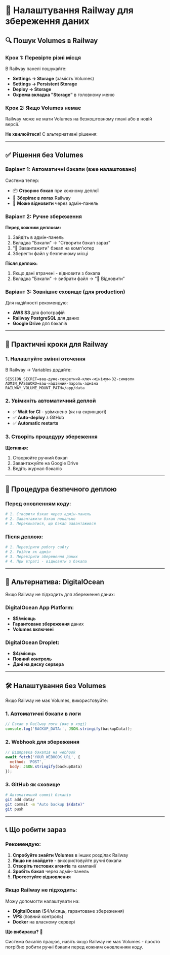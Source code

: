 # 🚂 Налаштування Railway для збереження даних

## 🔍 Пошук Volumes в Railway

### Крок 1: Перевірте різні місця

В Railway панелі пошукайте:
- **Settings → Storage** (замість Volumes)
- **Settings → Persistent Storage**
- **Deploy → Storage**
- **Окрема вкладка "Storage"** в головному меню

### Крок 2: Якщо Volumes немає

Railway може не мати Volumes на безкоштовному плані або в новій версії.

**Не хвилюйтеся!** Є альтернативні рішення:

---

## ✅ Рішення без Volumes

### Варіант 1: Автоматичні бэкапи (вже налаштовано)

Система тепер:
- 📦 **Створює бэкап** при кожному деплої
- 💾 **Зберігає в логах** Railway
- 🔄 **Може відновити** через адмін-панель

### Варіант 2: Ручне збереження

**Перед кожним деплоєм:**
1. Зайдіть в адмін-панель
2. Вкладка "Бэкапи" → "Створити бэкап зараз"
3. "💾 Завантажити" бэкап на комп'ютер
4. Зберегти файл у безпечному місці

**Після деплою:**
1. Якщо дані втрачені - відновити з бэкапа
2. Вкладка "Бэкапи" → вибрати файл → "🔄 Відновити"

### Варіант 3: Зовнішнє сховище (для production)

Для надійності рекомендую:
- **AWS S3** для фотографій
- **Railway PostgreSQL** для даних
- **Google Drive** для бэкапів

---

## 🎯 Практичні кроки для Railway

### 1. Налаштуйте змінні оточення

В Railway → Variables додайте:
```
SESSION_SECRET=ваш-дуже-секретний-ключ-мінімум-32-символи
ADMIN_PASSWORD=ваш-надійний-пароль-адміна
RAILWAY_VOLUME_MOUNT_PATH=/app/data
```

### 2. Увімкніть автоматичний деплой

- ✅ **Wait for CI** - увімкнено (як на скриншоті)
- ✅ **Auto-deploy** з GitHub
- ✅ **Automatic restarts**

### 3. Створіть процедуру збереження

**Щотижня:**
1. Створюйте ручний бэкап
2. Завантажуйте на Google Drive
3. Ведіть журнал бэкапів

---

## 🔄 Процедура безпечного деплою

### Перед оновленням коду:
```bash
# 1. Створити бэкап через адмін-панель
# 2. Завантажити бэкап локально
# 3. Переконатися, що бэкап завантажився
```

### Після деплою:
```bash
# 1. Перевірити роботу сайту
# 2. Увійти як адмін
# 3. Перевірити збереження даних
# 4. При втраті - відновити з бэкапа
```

---

## 📱 Альтернатива: DigitalOcean

Якщо Railway не підходить для збереження даних:

### DigitalOcean App Platform:
- **$5/місяць**
- **Гарантоване збереження** даних
- **Volumes включені**

### DigitalOcean Droplet:
- **$4/місяць**
- **Повний контроль**
- **Дані на диску сервера**

---

## 🛠️ Налаштування без Volumes

Якщо Railway не має Volumes, використовуйте:

### 1. Автоматичні бэкапи в логи
```javascript
// Бэкап в Railway логи (вже в коді)
console.log('BACKUP_DATA:', JSON.stringify(backupData));
```

### 2. Webhook для збереження
```javascript
// Відправка бэкапів на webhook
await fetch('YOUR_WEBHOOK_URL', {
  method: 'POST',
  body: JSON.stringify(backupData)
});
```

### 3. GitHub як сховище
```bash
# Автоматичний commit бэкапів
git add data/
git commit -m "Auto backup $(date)"
git push
```

---

## 📞 Що робити зараз

### Рекомендую:

1. **Спробуйте знайти Volumes** в інших розділах Railway
2. **Якщо не знайдете** - використовуйте ручні бэкапи
3. **Створіть тестових агентів** та кампанії
4. **Зробіть бэкап** через адмін-панель
5. **Протестуйте відновлення**

### Якщо Railway не підходить:

Можу допомогти налаштувати на:
- **DigitalOcean** ($4/місяць, гарантоване збереження)
- **VPS** (повний контроль)
- **Docker** на власному сервері

**Що вибираєш?** 🤔

Система бэкапів працює, навіть якщо Railway не має Volumes - просто потрібно робити ручні бэкапи перед кожним оновленням коду.
